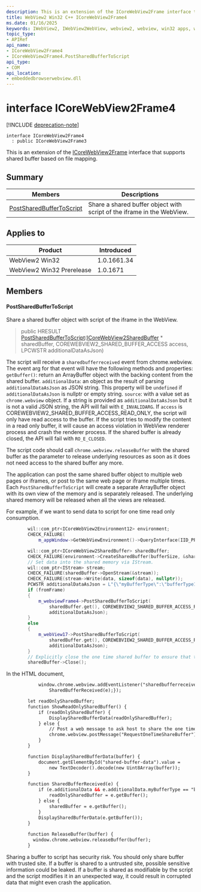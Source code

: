 ```yaml
---
description: This is an extension of the ICoreWebView2Frame interface that supports shared buffer based on file mapping.
title: WebView2 Win32 C++ ICoreWebView2Frame4
ms.date: 01/16/2025
keywords: IWebView2, IWebView2WebView, webview2, webview, win32 apps, win32, edge, ICoreWebView2, ICoreWebView2Controller, browser control, edge html, ICoreWebView2Frame4
topic_type: 
- APIRef
api_name:
- ICoreWebView2Frame4
- ICoreWebView2Frame4.PostSharedBufferToScript
api_type:
- COM
api_location:
- embeddedbrowserwebview.dll
---
```


# interface ICoreWebView2Frame4

[!INCLUDE [deprecation-note](../includes/deprecation-note.md)]

```
interface ICoreWebView2Frame4
  : public ICoreWebView2Frame3
```

This is an extension of the [ICoreWebView2Frame](icorewebview2frame.md#icorewebview2frame) interface that supports shared buffer based on file mapping.

## Summary

 Members                        | Descriptions
--------------------------------|---------------------------------------------
[PostSharedBufferToScript](#postsharedbuffertoscript) | Share a shared buffer object with script of the iframe in the WebView.

## Applies to

Product                         | Introduced
--------------------------------|---------------------------------------------
WebView2 Win32            |    1.0.1661.34
WebView2 Win32 Prerelease |    1.0.1671

## Members

#### PostSharedBufferToScript

Share a shared buffer object with script of the iframe in the WebView.

> public HRESULT [PostSharedBufferToScript](#postsharedbuffertoscript)([ICoreWebView2SharedBuffer](icorewebview2sharedbuffer.md#icorewebview2sharedbuffer) * sharedBuffer, COREWEBVIEW2_SHARED_BUFFER_ACCESS access, LPCWSTR additionalDataAsJson)

The script will receive a `sharedbufferreceived` event from chrome.webview. The event arg for that event will have the following methods and properties: `getBuffer()`: return an ArrayBuffer object with the backing content from the shared buffer. `additionalData`: an object as the result of parsing `additionalDataAsJson` as JSON string. This property will be `undefined` if `additionalDataAsJson` is nullptr or empty string. `source`: with a value set as `chrome.webview` object. If a string is provided as `additionalDataAsJson` but it is not a valid JSON string, the API will fail with `E_INVALIDARG`. If `access` is COREWEBVIEW2_SHARED_BUFFER_ACCESS_READ_ONLY, the script will only have read access to the buffer. If the script tries to modify the content in a read only buffer, it will cause an access violation in WebView renderer process and crash the renderer process. If the shared buffer is already closed, the API will fail with `RO_E_CLOSED`.

The script code should call `chrome.webview.releaseBuffer` with the shared buffer as the parameter to release underlying resources as soon as it does not need access to the shared buffer any more.

The application can post the same shared buffer object to multiple web pages or iframes, or post to the same web page or iframe multiple times. Each `PostSharedBufferToScript` will create a separate ArrayBuffer object with its own view of the memory and is separately released. The underlying shared memory will be released when all the views are released.

For example, if we want to send data to script for one time read only consumption.

```cpp
        wil::com_ptr<ICoreWebView2Environment12> environment;
        CHECK_FAILURE(
            m_appWindow->GetWebViewEnvironment()->QueryInterface(IID_PPV_ARGS(&environment)));

        wil::com_ptr<ICoreWebView2SharedBuffer> sharedBuffer;
        CHECK_FAILURE(environment->CreateSharedBuffer(bufferSize, &sharedBuffer));
        // Set data into the shared memory via IStream.
        wil::com_ptr<IStream> stream;
        CHECK_FAILURE(sharedBuffer->OpenStream(&stream));
        CHECK_FAILURE(stream->Write(data, sizeof(data), nullptr));
        PCWSTR additionalDataAsJson = L"{\"myBufferType\":\"bufferType1\"}";
        if (fromFrame)
        {
            m_webviewFrame4->PostSharedBufferToScript(
                sharedBuffer.get(), COREWEBVIEW2_SHARED_BUFFER_ACCESS_READ_ONLY,
                additionalDataAsJson);
        }
        else
        {
            m_webView17->PostSharedBufferToScript(
                sharedBuffer.get(), COREWEBVIEW2_SHARED_BUFFER_ACCESS_READ_ONLY,
                additionalDataAsJson);
        }
        // Explicitly close the one time shared buffer to ensure that the resource is released.
        sharedBuffer->Close();
```

In the HTML document,

```html
            window.chrome.webview.addEventListener("sharedbufferreceived", e => {
                SharedBufferReceived(e);});
```

```html
        let readOnlySharedBuffer;
        function ShowReadOnlySharedBuffer() {
            if (readOnlySharedBuffer) {
                DisplaySharedBufferData(readOnlySharedBuffer);
            } else {
                // Post a web message to ask host to share the one time read only buffer.
                chrome.webview.postMessage("RequestOneTimeShareBuffer");
            }
        }

        function DisplaySharedBufferData(buffer) {
            document.getElementById("shared-buffer-data").value =
                new TextDecoder().decode(new Uint8Array(buffer));
        }

        function SharedBufferReceived(e) {
            if (e.additionalData && e.additionalData.myBufferType == "bufferType1") {
                readOnlySharedBuffer = e.getBuffer();
            } else {
                sharedBuffer = e.getBuffer();
            }
            DisplaySharedBufferData(e.getBuffer());
        }
        
        function ReleaseBuffer(buffer) {
          window.chrome.webview.releaseBuffer(buffer);
        }
```

Sharing a buffer to script has security risk. You should only share buffer with trusted site. If a buffer is shared to a untrusted site, possible sensitive information could be leaked. If a buffer is shared as modifiable by the script and the script modifies it in an unexpected way, it could result in corrupted data that might even crash the application.

